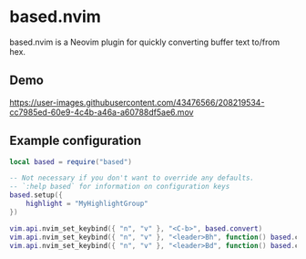 # based.nvim

based.nvim is a Neovim plugin for quickly converting buffer text to/from hex.

## Demo

https://user-images.githubusercontent.com/43476566/208219534-cc7985ed-60e9-4c4b-a46a-a60788df5ae6.mov

## Example configuration

```lua
local based = require("based")

-- Not necessary if you don't want to override any defaults.
-- `:help based` for information on configuration keys
based.setup({
    highlight = "MyHighlightGroup"
})

vim.api.nvim_set_keybind({ "n", "v" }, "<C-b>", based.convert)                            -- Try to detect base and convert
vim.api.nvim_set_keybind({ "n", "v" }, "<leader>Bh", function() based.convert("hex") end) -- Convert from hex
vim.api.nvim_set_keybind({ "n", "v" }, "<leader>Bd", function() based.convert("dec") end) -- Convert from decimal
```
